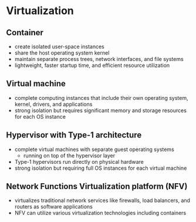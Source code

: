 # Virtualization

## Container
- create isolated user-space instances
- share the host operating system kernel
- maintain separate process trees, network interfaces, and file systems
- lightweight, faster startup time, and efficient resource utilization

## Virtual machine
- complete computing instances that include their own operating system, kernel, drivers, and applications
- strong isolation but requires significant memory and storage resources for each OS instance

## Hypervisor with Type-1 architecture
- complete virtual machines with separate guest operating systems
    - running on top of the hypervisor layer
- Type-1 hypervisors run directly on physical hardware
- strong isolation but requiring full OS instances for each virtual machine

## Network Functions Virtualization platform (NFV)
- virtualizes traditional network services like firewalls, load balancers, and routers as software applications
- NFV can utilize various virtualization technologies including containers
